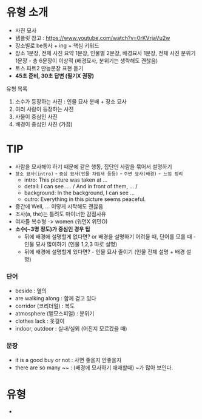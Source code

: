 # 유형 소개

- 사진 묘사
- 템플릿 참고 : https://www.youtube.com/watch?v=0rKVrjaVu2w
- 장소별로 be동사 + ing + 핵심 키워드
- 장소 1문장, 전체 사진 요약 1문장, 인물별 2문장, 배경묘사 1문장, 전체 사진 분위기 1문장 - 총 6문장이 이상적 (배경묘사, 분위기는 생략해도 괜찮음)
- 토스 파트2 만능문장 표현 듣기
- **45초 준비, 30초 답변 (필기X 권장)**

유형 목록
1. 소수가 등장하는 사진 : 인물 묘사 분배 + 장소 묘사
2. 여러 사람이 등장하는 사진
3. 사물이 중심인 사진
4. 배경이 중심인 사진 (가끔)

# TIP

- 사람을 묘사해야 하기 때문에 같은 행동, 집단인 사람을 묶어서 설명하기
- `장소 묘사(intro)` - `중심 묘사(인물 차림새 등등)` - `주변 묘사(배경)` -` 느낌 정리`
	- intro: This picture was taken at ...
	- detail: I can see .... / And in front of them, ... /
	- background: In the background, I can see ...
	- outro: Everything in this picture seems peaceful.
- 중간에 Well, ... 이렇게 시작해도 괜찮음
- 조사(a, the)는 틀려도 마이너한 감점사유
- 여자들 복수형 -> women (워먼X 위민O)
- **소수(~3명 정도)가 중심인 경우 팁**
	- 뒤에 배경에 설명할게 없다면? or 배경을 설명하기 어려울 때, 단어를 모를 때 - 인물 묘사 많이하기 (인물 1,2,3 따로 설명)
	- 뒤에 배경에 설명할게 있다면? - 인물 묘사 줄이기 (인물 전체 설명 + 배경 설명)
### 단어

- beside : 옆의
- are walking along : 함께 걷고 있다
- corridor (코리더얼) : 복도
- atmosphere (앹모스피얼) : 분위기
- clothes lack : 옷걸이
- indoor, outdoor : 실내/실외 (어진지 모르겠을 때)

### 문장

- it is a good buy or not : 사면 좋을지 안좋을지
- there are so many ~~ : (배경에 묘사하기 애매할때) ~가 많아 보인다.
# 유형

- 
